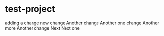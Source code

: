 # test-project

adding a change
new change
Another change
Another one change
Another more
Another change
Next
Next one
